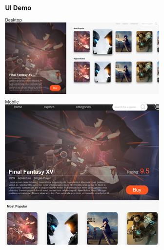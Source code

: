 ## UI Demo
Desktop
![Desktop](https://github.com/hzy86/Games-Landing-Page/blob/master/demo1.png)

Mobile
![Mobile](https://github.com/hzy86/Games-Landing-Page/blob/master/demo2.png)
